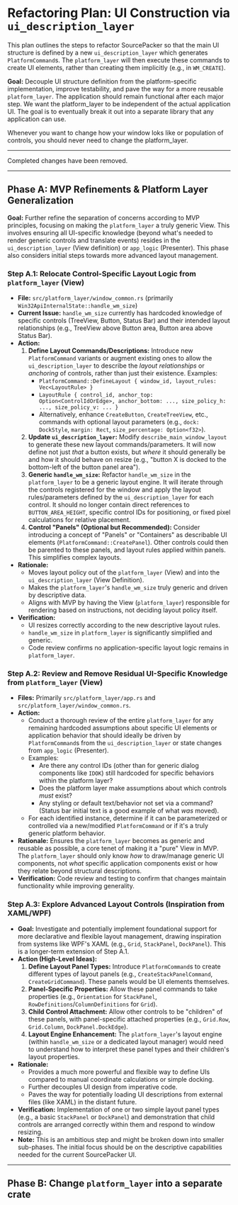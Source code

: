 # Refactoring Plan: UI Construction via `ui_description_layer`

This plan outlines the steps to refactor SourcePacker so that the main UI structure is defined by a new `ui_description_layer` which generates `PlatformCommand`s. The `platform_layer` will then execute these commands to create UI elements, rather than creating them implicitly (e.g., in `WM_CREATE`).

**Goal:** Decouple UI structure definition from the platform-specific implementation, improve testability, and pave the way for a more reusable `platform_layer`. The application should remain functional after each major step. We want the platform_layer to be independent of the actual application UI. The goal is to eventually break it out into a separate library that any application can use.

Whenever you want to change how your window loks like or population of controls, you should never need to change the platform_layer.

---

Completed changes have been removed.

---

## Phase A: MVP Refinements & Platform Layer Generalization

**Goal:** Further refine the separation of concerns according to MVP principles, focusing on making the `platform_layer` a truly generic View. This involves ensuring all UI-specific knowledge (beyond what's needed to render generic controls and translate events) resides in the `ui_description_layer` (View definition) or `app_logic` (Presenter). This phase also considers initial steps towards more advanced layout management.

### Step A.1: Relocate Control-Specific Layout Logic from `platform_layer` (View)

*   **File:** `src/platform_layer/window_common.rs` (primarily `Win32ApiInternalState::handle_wm_size`)
*   **Current Issue:** `handle_wm_size` currently has hardcoded knowledge of specific controls (TreeView, Button, Status Bar) and their intended layout relationships (e.g., TreeView above Button area, Button area above Status Bar).
*   **Action:**
    1.  **Define Layout Commands/Descriptions:** Introduce new `PlatformCommand` variants or augment existing ones to allow the `ui_description_layer` to describe the *layout relationships* or *anchoring* of controls, rather than just their existence. Examples:
        *   `PlatformCommand::DefineLayout { window_id, layout_rules: Vec<LayoutRule> }`
        *   `LayoutRule { control_id, anchor_top: Option<ControlIdOrEdge>, anchor_bottom: ..., size_policy_h: ..., size_policy_v: ... }`
        *   Alternatively, enhance `CreateButton`, `CreateTreeView`, etc., commands with optional layout parameters (e.g., `dock: DockStyle`, `margin: Rect`, `size_percentage: Option<f32>`).
    2.  **Update `ui_description_layer`:** Modify `describe_main_window_layout` to generate these new layout commands/parameters. It will now define not just *that* a button exists, but *where* it should generally be and how it should behave on resize (e.g., "button X is docked to the bottom-left of the button panel area").
    3.  **Generic `handle_wm_size`:** Refactor `handle_wm_size` in the `platform_layer` to be a generic layout engine. It will iterate through the controls registered for the window and apply the layout rules/parameters defined by the `ui_description_layer` for each control. It should no longer contain direct references to `BUTTON_AREA_HEIGHT`, specific control IDs for positioning, or fixed pixel calculations for relative placement.
    4.  **Control "Panels" (Optional but Recommended):** Consider introducing a concept of "Panels" or "Containers" as describable UI elements (`PlatformCommand::CreatePanel`). Other controls could then be parented to these panels, and layout rules applied within panels. This simplifies complex layouts.
*   **Rationale:**
    *   Moves layout policy out of the `platform_layer` (View) and into the `ui_description_layer` (View Definition).
    *   Makes the `platform_layer`'s `handle_wm_size` truly generic and driven by descriptive data.
    *   Aligns with MVP by having the View (`platform_layer`) responsible for rendering based on instructions, not deciding layout policy itself.
*   **Verification:**
    *   UI resizes correctly according to the new descriptive layout rules.
    *   `handle_wm_size` in `platform_layer` is significantly simplified and generic.
    *   Code review confirms no application-specific layout logic remains in `platform_layer`.

### Step A.2: Review and Remove Residual UI-Specific Knowledge from `platform_layer` (View)

*   **Files:** Primarily `src/platform_layer/app.rs` and `src/platform_layer/window_common.rs`.
*   **Action:**
    *   Conduct a thorough review of the entire `platform_layer` for any remaining hardcoded assumptions about specific UI elements or application behavior that should ideally be driven by `PlatformCommand`s from the `ui_description_layer` or state changes from `app_logic` (Presenter).
    *   Examples:
        *   Are there any control IDs (other than for generic dialog components like `IDOK`) still hardcoded for specific behaviors within the platform layer?
        *   Does the platform layer make assumptions about which controls *must* exist?
        *   Any styling or default text/behavior not set via a command? (Status bar initial text is a good example of what *was* moved).
    *   For each identified instance, determine if it can be parameterized or controlled via a new/modified `PlatformCommand` or if it's a truly generic platform behavior.
*   **Rationale:** Ensures the `platform_layer` becomes as generic and reusable as possible, a core tenet of making it a "pure" View in MVP. The `platform_layer` should only know *how* to draw/manage generic UI components, not *what* specific application components exist or how they relate beyond structural descriptions.
*   **Verification:** Code review and testing to confirm that changes maintain functionality while improving generality.

### Step A.3: Explore Advanced Layout Controls (Inspiration from XAML/WPF)

*   **Goal:** Investigate and potentially implement foundational support for more declarative and flexible layout management, drawing inspiration from systems like WPF's XAML (e.g., `Grid`, `StackPanel`, `DockPanel`). This is a longer-term extension of Step A.1.
*   **Action (High-Level Ideas):**
    1.  **Define Layout Panel Types:** Introduce `PlatformCommand`s to create different types of layout panels (e.g., `CreateStackPanelCommand`, `CreateGridCommand`). These panels would be UI elements themselves.
    2.  **Panel-Specific Properties:** Allow these panel commands to take properties (e.g., `Orientation` for `StackPanel`, `RowDefinitions`/`ColumnDefinitions` for `Grid`).
    3.  **Child Control Attachment:** Allow other controls to be "children" of these panels, with panel-specific attached properties (e.g., `Grid.Row`, `Grid.Column`, `DockPanel.DockEdge`).
    4.  **Layout Engine Enhancement:** The `platform_layer`'s layout engine (within `handle_wm_size` or a dedicated layout manager) would need to understand how to interpret these panel types and their children's layout properties.
*   **Rationale:**
    *   Provides a much more powerful and flexible way to define UIs compared to manual coordinate calculations or simple docking.
    *   Further decouples UI design from imperative code.
    *   Paves the way for potentially loading UI descriptions from external files (like XAML) in the distant future.
*   **Verification:** Implementation of one or two simple layout panel types (e.g., a basic `StackPanel` or `DockPanel`) and demonstration that child controls are arranged correctly within them and respond to window resizing.
*   **Note:** This is an ambitious step and might be broken down into smaller sub-phases. The initial focus should be on the descriptive capabilities needed for the current SourcePacker UI.

---

## Phase B: Change `platform_layer` into a separate crate
